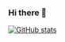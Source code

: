 ### Hi there 👋

[![GitHub stats](https://github-readme-stats.vercel.app/api?username=alexquenelle&show_icons=true&count_private=true)](https://github.com/anuraghazra/github-readme-stats)

<!--
**alexquenelle/alexquenelle** is a ✨ _special_ ✨ repository because its `README.md` (this file) appears on your GitHub profile.

Here are some ideas to get you started:

- 🔭 I’m currently working on ...
- 🌱 I’m currently learning ...
- 👯 I’m looking to collaborate on ...
- 🤔 I’m looking for help with ...
- 💬 Ask me about ...
- 📫 How to reach me: ...
- 😄 Pronouns: ...
- ⚡ Fun fact: ...
-->
